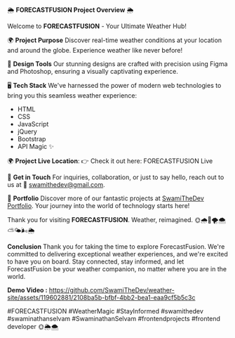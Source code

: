 
🌦️ **FORECASTFUSION Project Overview** 🌦️

Welcome to **FORECASTFUSION** - Your Ultimate Weather Hub!

🌍 **Project Purpose**
Discover real-time weather conditions at your location and around the globe. Experience weather like never before!

🎨 **Design Tools**
Our stunning designs are crafted with precision using Figma and Photoshop, ensuring a visually captivating experience.

🖥️ **Tech Stack**
We've harnessed the power of modern web technologies to bring you this seamless weather experience:
- HTML
- CSS
- JavaScript
- jQuery
- Bootstrap
- API Magic ✨

🌍 **Project Live Location**:
👉 Check it out here: FORECASTFUSION Live

📧 **Get in Touch**
For inquiries, collaboration, or just to say hello, reach out to us at 📩 swamithedev@gmail.com.

🌟 **Portfolio**
Discover more of our fantastic projects at [SwamiTheDev Portfolio](https://swamithedev.vercel.app). Your journey into the world of technology starts here!

Thank you for visiting **FORECASTFUSION**. Weather, reimagined. 🌞🌧️🌈🌪️🌨️⛅🌤️🌬️🌦️

**Conclusion**
Thank you for taking the time to explore ForecastFusion. We're committed to delivering exceptional weather experiences, and we're excited to have you on board. Stay connected, stay informed, and let ForecastFusion be your weather companion, no matter where you are in the world.

**Demo Video :**
https://github.com/SwamiTheDev/weather-site/assets/119602881/2108ba5b-bfbf-4bb2-bea1-eaa9cf5b5c3c

#FORECASTFUSION #WeatherMagic #StayInformed #swamithedev #swaminathanselvam #SwaminathanSelvam #frontendprojects #frontend developer 🌞🌦️🌨️
